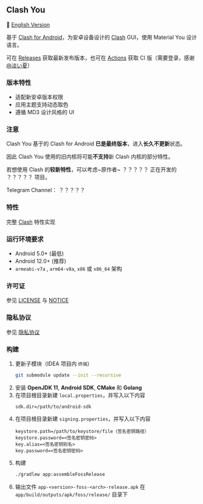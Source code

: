 ## Clash You

📕 [English Version](./README_en.md)

基于 [Clash for Android]()，为安卓设备设计的 [Clash](https://github.com/Dreamacro/clash) GUI，使用 Material You 设计语言。

可在 [Releases](https://github.com/Yos-X/ClashYou/releases) 获取最新发布版本，也可在 [Actions](https://github.com/Yos-X/ClashYou/actions) 获取 CI 版（需要登录，感谢 [@淡い夏](https://github.com/lightsummer233)）

### 版本特性

- 适配新安卓版本权限
- 应用主题支持动态取色
- 遵循 MD3 设计风格的 UI

### 注意

Clash You 基于的 Clash for Android **已是最终版本**，进入**长久不更新**状态。

因此 Clash You 使用的旧内核将可能**不支持**新 Clash 内核的部分特性。

若想使用 Clash 的**较新特性**，可以考虑~原作者~ ？？？？？ 正在开发的 ？？？？？ 项目。

Telegram Channel： ？？？？？

### 特性

完整 [Clash]() 特性实现

### 运行环境要求

- Android 5.0+ (最低)
- Android 12.0+ (推荐)
- `armeabi-v7a` , `arm64-v8a`, `x86` 或 `x86_64` 架构

### 许可证

参见 [LICENSE](./LICENSE) 与 [NOTICE](./NOTICE)

### 隐私协议

参见 [隐私协议](./PRIVACY_POLICY.md)

### 构建

1. 更新子模块（IDEA 项目内 `终端`）
   ```sh
   git submodule update --init --recursive
   ```
2. 安装 **OpenJDK 11**, **Android SDK**, **CMake** 和 **Golang**
3. 在项目根目录新建 `local.properties`，并写入以下内容
   ```properties
   sdk.dir=/path/to/android-sdk
   ```
4. 在项目根目录新建 `signing.properties`，并写入以下内容
   ```properties
   keystore.path=/path/to/keystore/file（签名密钥路径）
   keystore.password=<签名密钥密码>
   key.alias=<签名密钥别名>
   key.password=<签名密钥密码>
   ```
5. 构建
   ```sh
   ./gradlew app:assembleFossRelease
   ```
6. 输出文件 `app-<version>-foss-<arch>-release.apk` 在 `app/build/outputs/apk/foss/release/` 目录下

